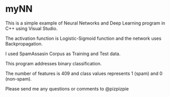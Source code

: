 # myNN

This is a simple example of Neural Networks and Deep Learning program in C++ using Visual Studio.

The activation function is Logistic-Sigmoid function and the network uses Backpropagation.

I used SpamAssasin Corpus as Training and Test data.

This program addresses binary classification.

The number of features is 409 and class values represents 1 (spam) and 0 (non-spam).

Please send me any questions or comments to @pizpizpie
